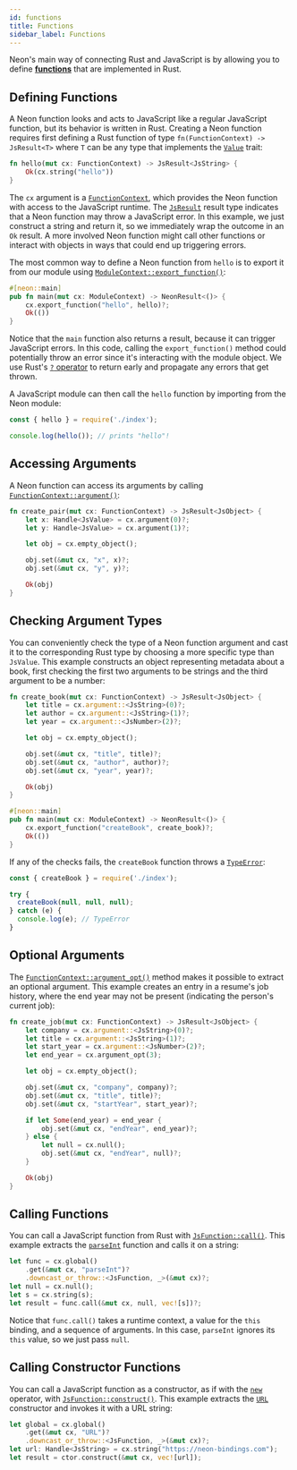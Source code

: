 ```yaml
---
id: functions
title: Functions
sidebar_label: Functions
---
```


Neon's main way of connecting Rust and JavaScript is by allowing you to define **[functions](https://developer.mozilla.org/en-US/docs/Web/JavaScript/Guide/Functions)** that are implemented in Rust.

## Defining Functions

A Neon function looks and acts to JavaScript like a regular JavaScript function, but its behavior is written in Rust. Creating a Neon function requires first defining a Rust function of type `fn(FunctionContext) -> JsResult<T>` where `T` can be any type that implements the [`Value`](https://docs.rs/neon/latest/neon/types/trait.Value.html) trait:

```rust
fn hello(mut cx: FunctionContext) -> JsResult<JsString> {
    Ok(cx.string("hello"))
}
```

The `cx` argument is a [`FunctionContext`](https://docs.rs/neon/latest/neon/context/type.FunctionContext.html), which provides the Neon function with access to the JavaScript runtime. The [`JsResult`](https://docs.rs/neon/latest/neon/result/type.JsResult.html) result type indicates that a Neon function may throw a JavaScript error. In this example, we just construct a string and return it, so we immediately wrap the outcome in an `Ok` result. A more involved Neon function might call other functions or interact with objects in ways that could end up triggering errors.

The most common way to define a Neon function from `hello` is to export it from our module using [`ModuleContext::export_function()`](https://docs.rs/neon/latest/neon/context/struct.ModuleContext.html#method.export_function):

```rust
#[neon::main]
pub fn main(mut cx: ModuleContext) -> NeonResult<()> {
    cx.export_function("hello", hello)?;
    Ok(())
}
```

Notice that the `main` function also returns a result, because it can trigger JavaScript errors. In this code, calling the `export_function()` method could potentially throw an error since it's interacting with the module object. We use Rust's [`?` operator](https://doc.rust-lang.org/reference/expressions/operator-expr.html#the-question-mark-operator) to return early and propagate any errors that get thrown.

A JavaScript module can then call the `hello` function by importing from the Neon module:

```javascript
const { hello } = require('./index');

console.log(hello()); // prints "hello"!
```

## Accessing Arguments

A Neon function can access its arguments by calling [`FunctionContext::argument()`](https://docs.rs/neon/latest/neon/context/struct.CallContext.html#method.argument):

```rust
fn create_pair(mut cx: FunctionContext) -> JsResult<JsObject> {
    let x: Handle<JsValue> = cx.argument(0)?;
    let y: Handle<JsValue> = cx.argument(1)?;

    let obj = cx.empty_object();

    obj.set(&mut cx, "x", x)?;
    obj.set(&mut cx, "y", y)?;

    Ok(obj)
}
```

## Checking Argument Types

You can conveniently check the type of a Neon function argument and cast it to the corresponding Rust type by choosing a more specific type than `JsValue`. This example constructs an object representing metadata about a book, first checking the first two arguments to be strings and the third argument to be a number:

```rust
fn create_book(mut cx: FunctionContext) -> JsResult<JsObject> {
    let title = cx.argument::<JsString>(0)?;
    let author = cx.argument::<JsString>(1)?;
    let year = cx.argument::<JsNumber>(2)?;

    let obj = cx.empty_object();

    obj.set(&mut cx, "title", title)?;
    obj.set(&mut cx, "author", author)?;
    obj.set(&mut cx, "year", year)?;

    Ok(obj)
}

#[neon::main]
pub fn main(mut cx: ModuleContext) -> NeonResult<()> {
    cx.export_function("createBook", create_book)?;
    Ok(())
}
```

If any of the checks fails, the `createBook` function throws a [`TypeError`](https://developer.mozilla.org/en-US/docs/Web/JavaScript/Reference/Global_Objects/TypeError):

```javascript
const { createBook } = require('./index');

try {
  createBook(null, null, null);
} catch (e) {
  console.log(e); // TypeError
}
```

## Optional Arguments

The [`FunctionContext::argument_opt()`](https://docs.rs/neon/latest/neon/context/struct.CallContext.html#method.argument_opt) method makes it possible to extract an optional argument. This example creates an entry in a resume's job history, where the end year may not be present (indicating the person's current job):

```rust
fn create_job(mut cx: FunctionContext) -> JsResult<JsObject> {
    let company = cx.argument::<JsString>(0)?;
    let title = cx.argument::<JsString>(1)?;
    let start_year = cx.argument::<JsNumber>(2)?;
    let end_year = cx.argument_opt(3);

    let obj = cx.empty_object();

    obj.set(&mut cx, "company", company)?;
    obj.set(&mut cx, "title", title)?;
    obj.set(&mut cx, "startYear", start_year)?;

    if let Some(end_year) = end_year {
        obj.set(&mut cx, "endYear", end_year)?;
    } else {
        let null = cx.null();
        obj.set(&mut cx, "endYear", null)?;
    }

    Ok(obj)
}
```

## Calling Functions

You can call a JavaScript function from Rust with [`JsFunction::call()`](https://docs.rs/neon/latest/neon/types/struct.JsFunction.html#method.call). This example extracts the [`parseInt`](https://developer.mozilla.org/en-US/docs/Web/JavaScript/Reference/Global_Objects/parseInt) function and calls it on a string:

```rust
let func = cx.global()
    .get(&mut cx, "parseInt")?
    .downcast_or_throw::<JsFunction, _>(&mut cx)?;
let null = cx.null();
let s = cx.string(s);
let result = func.call(&mut cx, null, vec![s])?;
```

Notice that `func.call()` takes a runtime context, a value for the `this` binding, and a sequence of arguments. In this case, `parseInt` ignores its `this` value, so we just pass `null`.

## Calling Constructor Functions

You can call a JavaScript function as a constructor, as if with the [`new`](https://developer.mozilla.org/en-US/docs/Web/JavaScript/Reference/Operators/new) operator, with [`JsFunction::construct()`](https://docs.rs/neon/latest/neon/types/struct.JsFunction.html#method.construct). This example extracts the [`URL`](https://developer.mozilla.org/en-US/docs/Web/API/URL) constructor and invokes it with a URL string:

```rust
let global = cx.global()
    .get(&mut cx, "URL")?
    .downcast_or_throw::<JsFunction, _>(&mut cx)?;
let url: Handle<JsString> = cx.string("https://neon-bindings.com");
let result = ctor.construct(&mut cx, vec![url]);
```
